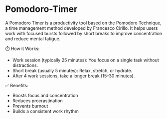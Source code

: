 # Pomodoro-Timer
A Pomodoro Timer is a productivity tool based on the Pomodoro Technique, a time management method developed by Francesco Cirillo. It helps users work with focused bursts followed by short breaks to improve concentration and reduce mental fatigue.

⏱️ How it Works:
- Work session (typically 25 minutes): You focus on a single task without distractions.
- Short break (usually 5 minutes): Relax, stretch, or hydrate.
- After 4 work sessions, take a longer break (15–30 minutes).

✅ Benefits:
- Boosts focus and concentration
- Reduces procrastination
- Prevents burnout
- Builds a consistent work rhythm

